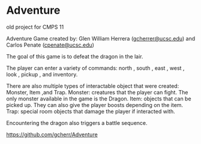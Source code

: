 # Adventure
old project for CMPS 11

Adventure Game created by:
Glen William Herrera (gcherrer@ucsc.edu) and Carlos Penate (cpenate@ucsc.edu)

The goal of this game is to defeat the dragon in the lair.
  
The player can enter a variety of commands: north , south , east , west , look , pickup , and inventory.
  
There are also multiple types of interactable object that were created: Monster, Item ,and Trap.
  Monster: creatures that the player can fight. The only monster available in the game is the Dragon.
  Item: objects that can be picked up. They can also give the player boosts depending on the item.
  Trap: special room objects that damage the player if interacted with.
  
Encountering the dragon also triggers a battle sequence.
  
https://github.com/gcherr/Adventure
